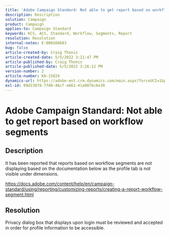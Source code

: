 ```yaml
---
title: 'Adobe Campaign Standard: Not able to get report based on workflow segments'
description: Description
solution: Campaign
product: Campaign
applies-to: Campaign Standard
keywords: KCS, ACS, Standard, Workflow, Segments, Report
resolution: Resolution
internal-notes: E-000166683
bug: false
article-created-by: Craig Thonis
article-created-date: 5/5/2022 3:21:47 PM
article-published-by: Craig Thonis
article-published-date: 5/5/2022 3:26:12 PM
version-number: 2
article-number: KA-15824
dynamics-url: https://adobe-ent.crm.dynamics.com/main.aspx?forceUCI=1&pagetype=entityrecord&etn=knowledgearticle&id=9599cb0f-87cc-ec11-a7b5-6045bd00d995
exl-id: 09d23078-7f80-46cf-a661-41a9876c6e30
---
```

# Adobe Campaign Standard: Not able to get report based on workflow segments

## Description


It has been reported that reports based on workflow segments are not displaying based on the documentation below as the profile tab is not visible under dimensions.

 https://docs.adobe.com/content/help/en/campaign-standard/using/reporting/customizing-reports/creating-a-report-workflow-segment.html


## Resolution


Privacy dialog box that displays upon login must be reviewed and accepted in order for profile information to be accessible.
